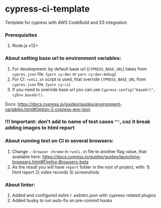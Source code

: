 # cypress-ci-template
Template for cypress with AWS CodeBuild and S3 integration

### Prerequisites

1. Node.js v12+

### About setting base url to environment variables:

1. For development: by default base url (`CYPRESS_BASE_URL`) takes from `cypres.json` file. (`yarn cy:dev` or `yarn cy:dev:debug`)
2. For CI: `runCi.sh` script is used, that override `CYPRESS_BASE_URL` from `cypres.json` file. (`yarn cy:ci`)
3. If you need to override base url you can use `Cypress.config("baseUrl", cyEnv.baseUrl)`.

Docs: https://docs.cypress.io/guides/guides/environment-variables.html#Option-2-cypress-env-json

### !!! Important: don't add to name of test cases `""`, coz it break adding images to html report


### About running test on CI in several browsers:

1. Change `--browser chrome` in `runCi.sh` file to another flag value, that available here: https://docs.cypress.io/guides/guides/launching-browsers.html#Firefox-Browsers-beta
2. As the result you will have `report` folder in the root of project, with: 1) html report 2) video records 3) screenshots


### About linter:

1. Added and configured eslint / .eslintrc.json with cypress-related plugins
2. Added husky to run auto-fix on pre-commit hooks
